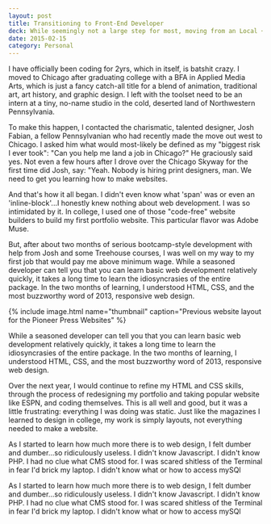 ```yaml
---
layout: post
title: Transitioning to Front-End Developer
deck: While seemingly not a large step for most, moving from an Local + FTP setup to Github marks a most substantial step forward for my web development career
date: 2015-02-15
category: Personal
---
```


I have officially been coding for 2yrs, which in itself, is batshit crazy. I moved to Chicago after graduating college with a BFA in Applied Media Arts, which is just a fancy catch-all title for a blend of animation, traditional art, art history, and graphic design. I left with the toolset need to be an intern at a tiny, no-name studio in the cold, deserted land of Northwestern Pennsylvania. 

To make this happen, I contacted the charismatic, talented designer, Josh Fabian, a fellow Pennsylvanian who had recently made the move out west to Chicago. I asked him what would most-likely be defined as my "biggest risk I ever took": "Can you help me land a job in Chicago?" He graciously said yes. Not even a few hours after I drove over the Chicago Skyway for the first time did Josh, say: "Yeah. Nobody is hiring print designers, man. We need to get you learning how to make websites.

And that's how it all began. I didn't even know what 'span' was or even an 'inline-block'...I honestly knew nothing about web development. I was so intimidated by it. In college, I used one of those "code-free" website builders to build my first portfolio website. This particular flavor was Adobe Muse. 

But, after about two months of serious bootcamp-style development with help from Josh and some Treehouse courses, I was well on my way to my first job that would pay me above minimum wage. While a seasoned developer can tell you that you can learn basic web development relatively quickly, it takes a long time to learn the idiosyncrasies of the entire package. In the two months of learning, I understood HTML, CSS, and the most buzzworthy word of 2013, responsive web design.

{% include image.html name="thumbnail" caption="Previous website layout for the Pioneer Press Websites" %}

While a seasoned developer can tell you that you can learn basic web development relatively quickly, it takes a long time to learn the idiosyncrasies of the entire package. In the two months of learning, I understood HTML, CSS, and the most buzzworthy word of 2013, responsive web design.

Over the next year, I would continue to refine my HTML and CSS skills, through the process of redesigning my portfolio and taking popular website like ESPN, and coding themselves. This is all well and good, but it was a little frustrating: everything I was doing was static. Just like the magazines I learned to design in college, my work is simply layouts, not everything needed to make a website.

As I started to learn how much more there is to web design, I felt dumber and dumber...so ridiculously useless. I didn't know Javascript. I didn't know PHP. I had no clue what CMS stood for. I was scared shitless of the Terminal in fear I'd brick my laptop. I didn't know what or how to access mySQl

As I started to learn how much more there is to web design, I felt dumber and dumber...so ridiculously useless. I didn't know Javascript. I didn't know PHP. I had no clue what CMS stood for. I was scared shitless of the Terminal in fear I'd brick my laptop. I didn't know what or how to access mySQl